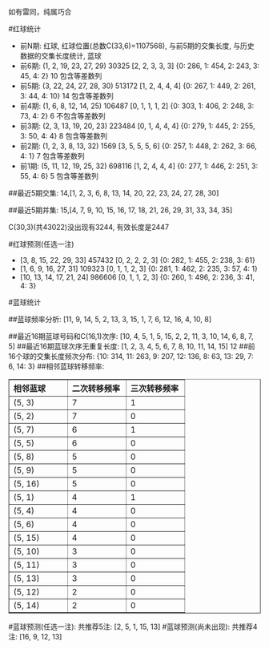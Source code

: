 <!-- 
.. title: 双色球2010057期(2010-05-20)数据分析报告
.. slug: slott-2010057-2010-05-20-report
.. date: 2010-05-21 08:00:00 UTC+08:00
.. tags: Lottery
.. link: 
.. description: 
.. type: text
-->

如有雷同，纯属巧合

<!-- TEASER_END-->

#红球统计

- 前N期: 红球, 红球位置(总数C(33,6)=1107568), 与前5期的交集长度, 与历史数据的交集长度统计, 蓝球
- 前6期: (1, 2, 19, 23, 27, 29) 30325 [2, 2, 3, 3, 3] {0: 286, 1: 454, 2: 243, 3: 45, 4: 2} 10 包含等差数列
- 前5期: (3, 22, 24, 27, 28, 30) 513172 [1, 2, 4, 4, 4] {0: 267, 1: 449, 2: 261, 3: 44, 4: 10} 14 包含等差数列
- 前4期: (1, 6, 8, 12, 14, 25) 106487 [0, 1, 1, 1, 2] {0: 303, 1: 406, 2: 248, 3: 73, 4: 2} 6 不包含等差数列
- 前3期: (2, 3, 13, 19, 20, 23) 223484 [0, 1, 4, 4, 4] {0: 279, 1: 445, 2: 255, 3: 50, 4: 4} 8 包含等差数列
- 前2期: (1, 2, 3, 8, 13, 32) 1569 [3, 5, 5, 5, 6] {0: 257, 1: 448, 2: 262, 3: 66, 4: 1} 7 包含等差数列
- 前1期: (5, 11, 12, 19, 25, 32) 698116 [1, 2, 4, 4, 4] {0: 277, 1: 446, 2: 251, 3: 55, 4: 6} 5 包含等差数列

##最近5期交集:
14,[1, 2, 3, 6, 8, 13, 14, 20, 22, 23, 24, 27, 28, 30]

##最近5期并集:
15,[4, 7, 9, 10, 15, 16, 17, 18, 21, 26, 29, 31, 33, 34, 35]

C(30,3)(共43022)没出现有3244, 
有效长度是2447

#红球预测(任选一注)

- [3, 8, 15, 22, 29, 33] 457432 [0, 2, 2, 2, 3] {0: 282, 1: 455, 2: 238, 3: 61}
- [1, 6, 9, 16, 27, 31] 109323 [0, 1, 1, 2, 3] {0: 281, 1: 462, 2: 235, 3: 57, 4: 1}
- [10, 13, 14, 17, 21, 24] 986606 [0, 1, 1, 2, 3] {0: 260, 1: 496, 2: 236, 3: 41, 4: 3}

#蓝球统计

##蓝球频率分析:
[11, 9, 14, 5, 2, 13, 3, 15, 1, 7, 6, 12, 16, 4, 10, 8]

##最近16期蓝球号码和C(16,1)次序:
[10, 4, 5, 1, 5, 15, 2, 2, 11, 3, 10, 14, 6, 8, 7, 5]
##最近16期蓝球次序无重复长度:
[1, 2, 3, 4, 5, 6, 7, 8, 10, 11, 14, 15] 12
##前16个球的交集长度频次分布:
{10: 314, 11: 263, 9: 207, 12: 136, 8: 63, 13: 29, 7: 6, 14: 3}
##相邻蓝球转移频率:
<table border="1" class="table table-striped dataframe">
  <thead>
    <tr style="text-align: left;">
      <th style="min-width: 100px;">相邻蓝球</th>
      <th style="min-width: 100px;">二次转移频率</th>
      <th style="min-width: 100px;">三次转移频率</th>
    </tr>
  </thead>
  <tbody>
    <tr>
      <td>  (5, 3)</td>
      <td> 7</td>
      <td> 1</td>
    </tr>
    <tr>
      <td>  (5, 2)</td>
      <td> 7</td>
      <td> 0</td>
    </tr>
    <tr>
      <td>  (5, 7)</td>
      <td> 6</td>
      <td> 1</td>
    </tr>
    <tr>
      <td>  (5, 5)</td>
      <td> 6</td>
      <td> 0</td>
    </tr>
    <tr>
      <td>  (5, 8)</td>
      <td> 5</td>
      <td> 0</td>
    </tr>
    <tr>
      <td>  (5, 9)</td>
      <td> 5</td>
      <td> 0</td>
    </tr>
    <tr>
      <td> (5, 16)</td>
      <td> 5</td>
      <td> 0</td>
    </tr>
    <tr>
      <td>  (5, 1)</td>
      <td> 4</td>
      <td> 1</td>
    </tr>
    <tr>
      <td>  (5, 4)</td>
      <td> 4</td>
      <td> 0</td>
    </tr>
    <tr>
      <td>  (5, 6)</td>
      <td> 4</td>
      <td> 0</td>
    </tr>
    <tr>
      <td> (5, 15)</td>
      <td> 4</td>
      <td> 0</td>
    </tr>
    <tr>
      <td> (5, 10)</td>
      <td> 3</td>
      <td> 0</td>
    </tr>
    <tr>
      <td> (5, 11)</td>
      <td> 3</td>
      <td> 0</td>
    </tr>
    <tr>
      <td> (5, 13)</td>
      <td> 3</td>
      <td> 0</td>
    </tr>
    <tr>
      <td> (5, 12)</td>
      <td> 2</td>
      <td> 0</td>
    </tr>
    <tr>
      <td> (5, 14)</td>
      <td> 2</td>
      <td> 0</td>
    </tr>
  </tbody>
</table>
#蓝球预测(任选一注):
共推荐5注: [2, 5, 1, 15, 13]
#蓝球预测(尚未出现):
共推荐4注: [16, 9, 12, 13]

